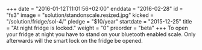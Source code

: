 +++
date = "2016-01-12T11:01:56+02:00"
enddata = "2016-02-28"
id = "fs3"
image = "solution/standonscale.resized.jpg"
kicked = "/solution/fridge/sol-4/"
pledge = "$10/year"
startdate = "2015-12-25"
title = "At night fridge is locked."
weight = "0"
preorder = "beta"
+++
To open your fridge at night you have to stand on your bluetooth enabled scale. Only afterwards will the smart lock on the fridge be opened.
